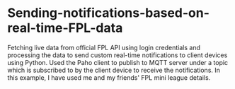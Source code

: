 # Sending-notifications-based-on-real-time-FPL-data
Fetching live data from official FPL API using login credentials and processing the data to send custom real-time notifications to client devices using Python. Used the Paho client to publish to MQTT server under a topic which is subscribed to by the client device to receive the notifications. In this example, I have used me and my friends' FPL mini league details.
